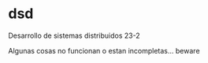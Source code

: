 # dsd
Desarrollo de sistemas distribuidos 23-2

Algunas cosas no funcionan o estan incompletas... beware
